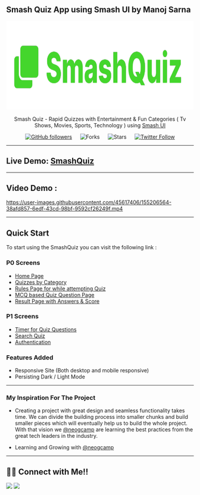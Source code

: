 ## Smash Quiz App using Smash UI by Manoj Sarna

<div align="center">

<img alt="badminton" src="/lib/assets/logo/logo.png" width="1048px" height="238px" />

Smash Quiz - Rapid Quizzes with Entertainment & Fun Categories ( Tv Shows, Movies, Sports, Technology ) using [Smash UI](https://smashui.netlify.app/)

[![GitHub followers](https://img.shields.io/github/followers/manojsarna?style=social)](https://github.com/manojsarna)
&emsp;
![Forks](https://img.shields.io/github/forks/manojsarna/manoj-smash-quiz)
&emsp;
![Stars](https://img.shields.io/github/stars/manojsarna/manoj-smash-quiz)
&emsp;
[![Twitter Follow](https://img.shields.io/twitter/follow/manojsarnacom?style=social)](https://twitter.com/manojsarnacom)

</div>

---

## Live Demo: [SmashQuiz](https://smashquiz.netlify.app/)

---

## Video Demo :
https://user-images.githubusercontent.com/45617406/155206564-38afd857-6edf-43cd-98bf-9592cf26249f.mp4

---

## Quick Start

To start using the SmashQuiz you can visit the following link : 

### P0 Screens

- [Home Page](https://smashquiz.netlify.app/)
- [Quizzes by Category](https://smashquiz.netlify.app/lib/components/category/tvshows/tvshows)
- [Rules Page for while attempting Quiz](https://smashquiz.netlify.app/lib/components/rules/rules)
- [MCQ based Quiz Question Page](https://smashquiz.netlify.app/lib/components/questions/questions)
- [Result Page with Answers & Score](https://smashquiz.netlify.app/lib/components/result/result)

### P1 Screens

- [Timer for Quiz Questions](https://smashquiz.netlify.app/lib/components/questions/questions)
- [Search Quiz](https://smashquiz.netlify.app/)
- [Authentication](https://smashquiz.netlify.app/lib/components/auth/auth.html)

### Features Added

- Responsive Site (Both desktop and mobile responsive)
- Persisting Dark / Light Mode 

---
### My Inspiration For The Project

- Creating a project with great design and seamless functionality takes time. We can divide the building process into smaller chunks and build smaller pieces which will eventually help us to build the whole project. With that vision we [@neogcamp](https://twitter.com/neogcamp) are learning the best practices from the great tech leaders in the industry.

- Learning and Growing with [@neogcamp](https://twitter.com/neogcamp)

---

## 👨‍💻 Connect with Me!!

<a href="https://twitter.com/manojsarnacom"><img src="https://img.shields.io/badge/Twitter-1DA1F2?style=for-the-badge&logo=twitter&logoColor=white"/></a>
<a href="https://www.linkedin.com/in/manojsarna/"><img src="https://img.shields.io/badge/LinkedIn-0077B5?style=for-the-badge&logo=linkedin&logoColor=white"/></a>
